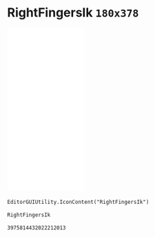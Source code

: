 # RightFingersIk `180x378`
<img src="/img/RightFingersIk.png" width=180 height=378>

``` CSharp
EditorGUIUtility.IconContent("RightFingersIk")
```
```
RightFingersIk
```
```
3975814432022212013
```
